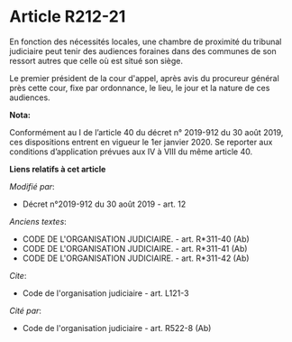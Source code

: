 # Article R212-21

En fonction des nécessités locales, une chambre de proximité du tribunal judiciaire peut tenir des audiences foraines dans
des communes de son ressort autres que celle où est situé son siège.

Le premier président de la cour d'appel, après avis du procureur général près cette cour, fixe par ordonnance, le lieu, le
jour et la nature de ces audiences.

**Nota:**

Conformément au I de l’article 40 du décret n° 2019-912 du 30 août 2019, ces dispositions entrent en vigueur le 1er janvier
2020. Se reporter aux conditions d’application prévues aux IV à VIII du même article 40.

**Liens relatifs à cet article**

_Modifié par_:

  - Décret n°2019-912 du 30 août 2019 - art. 12

_Anciens textes_:

  - CODE DE L'ORGANISATION JUDICIAIRE. - art. R*311-40 (Ab)
  - CODE DE L'ORGANISATION JUDICIAIRE. - art. R*311-41 (Ab)
  - CODE DE L'ORGANISATION JUDICIAIRE. - art. R*311-42 (Ab)

_Cite_:

  - Code de l'organisation judiciaire - art. L121-3

_Cité par_:

  - Code de l'organisation judiciaire - art. R522-8 (Ab)

